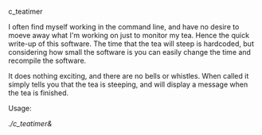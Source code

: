 c_teatimer

I often find myself working in the command line, and have no desire to moeve
away what I'm working on just to monitor my tea. Hence the quick write-up of
this software. The time that the tea will steep is hardcoded, but considering
how small the software is you can easily change the time and recompile the
software.

It does nothing exciting, and there are no bells or whistles. When called it
simply tells you that the tea is steeping, and will display a message when the
tea is finished.

Usage:

_./c_teatimer&_

